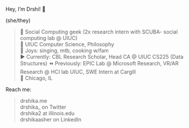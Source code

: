 Hey, I’m Drshi! 👋

(she/they)

> 🔗 Social Computing geek (2x research intern with SCUBA- social computing lab @ UIUC)     
> 🍄 UIUC Computer Science, Philosophy  
> 🌱 Joys: singing, mtb, cooking w/fam   
> ▶️ Currently: CBL Research Scholar, Head CA @ UIUC CS225 (Data Structures)
> ⏪ Previously: EPIC Lab @ Microsoft Research, VR/AR Research @ HCI lab UIUC, SWE Intern at Cargill  
> 📍 Chicago, IL   

Reach me:

> drshika.me   
> drshika_ on Twitter   
> drshika2 at illinois.edu   
> drshikaasher on LinkedIn   
